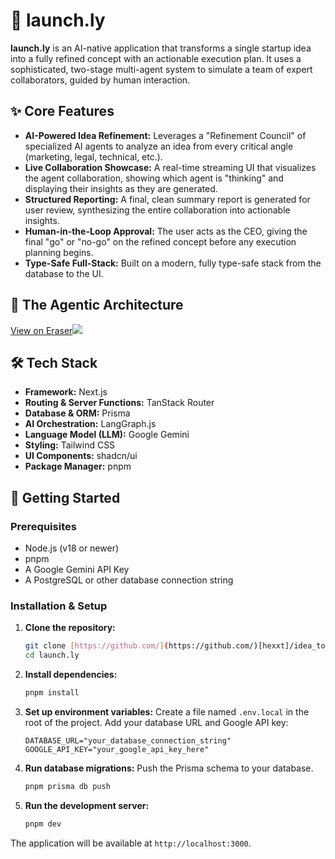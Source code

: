 # 🚀 launch.ly

**launch.ly** is an AI-native application that transforms a single startup idea into a fully refined concept with an actionable execution plan. It uses a sophisticated, two-stage multi-agent system to simulate a team of expert collaborators, guided by human interaction.

## ✨ Core Features

* **AI-Powered Idea Refinement:** Leverages a "Refinement Council" of specialized AI agents to analyze an idea from every critical angle (marketing, legal, technical, etc.).
* **Live Collaboration Showcase:** A real-time streaming UI that visualizes the agent collaboration, showing which agent is "thinking" and displaying their insights as they are generated.
* **Structured Reporting:** A final, clean summary report is generated for user review, synthesizing the entire collaboration into actionable insights.
* **Human-in-the-Loop Approval:** The user acts as the CEO, giving the final "go" or "no-go" on the refined concept before any execution planning begins.
* **Type-Safe Full-Stack:** Built on a modern, fully type-safe stack from the database to the UI.

## 🧠 The Agentic Architecture

[View on Eraser![](https://app.eraser.io/workspace/y47pAs4l9QR7FnsyIaiT/preview?elements=75FcOkIo7qfRZMDru5q3Jw&type=embed)](https://app.eraser.io/workspace/y47pAs4l9QR7FnsyIaiT?elements=75FcOkIo7qfRZMDru5q3Jw)




## 🛠️ Tech Stack

* **Framework:** Next.js
* **Routing & Server Functions:** TanStack Router
* **Database & ORM:** Prisma
* **AI Orchestration:** LangGraph.js
* **Language Model (LLM):** Google Gemini
* **Styling:** Tailwind CSS
* **UI Components:** shadcn/ui
* **Package Manager:** pnpm

## 🚀 Getting Started

### Prerequisites

* Node.js (v18 or newer)
* pnpm
* A Google Gemini API Key
* A PostgreSQL or other database connection string

### Installation & Setup

1.  **Clone the repository:**
    ```bash
    git clone [https://github.com/](https://github.com/)[hexxt]/idea_to_gen.git
    cd launch.ly
    ```

2.  **Install dependencies:**
    ```bash
    pnpm install
    ```

3.  **Set up environment variables:**
    Create a file named `.env.local` in the root of the project. Add your database URL and Google API key:
    ```
    DATABASE_URL="your_database_connection_string"
    GOOGLE_API_KEY="your_google_api_key_here"
    ```

4.  **Run database migrations:**
    Push the Prisma schema to your database.
    ```bash
    pnpm prisma db push
    ```

5.  **Run the development server:**
    ```bash
    pnpm dev
    ```

The application will be available at `http://localhost:3000`.

